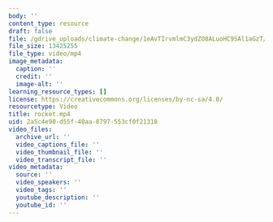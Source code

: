 ```yaml
---
body: ''
content_type: resource
draft: false
file: /gdrive_uploads/climate-change/1eAvTIrvmlmC3ydZO8ALuoHC9SAl1aGzT/rocket.mp4
file_size: 13425255
file_type: video/mp4
image_metadata:
  caption: ''
  credit: ''
  image-alt: ''
learning_resource_types: []
license: https://creativecommons.org/licenses/by-nc-sa/4.0/
resourcetype: Video
title: rocket.mp4
uid: 2a5c4e90-d55f-40aa-8797-553cf0f21318
video_files:
  archive_url: ''
  video_captions_file: ''
  video_thumbnail_file: ''
  video_transcript_file: ''
video_metadata:
  source: ''
  video_speakers: ''
  video_tags: ''
  youtube_description: ''
  youtube_id: ''
---
```

